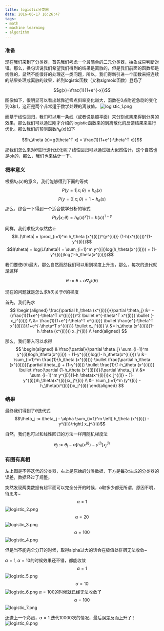 ```yaml
---
title: logistic分类器
date: 2016-06-17 16:26:47
tags:
- math
- machine learning
- algorithm
---
```


###  准备
现在我们来到了分类器，首先我们考虑一个最简单的二元分类器，抽象成只判断对错。那么，换句话说我们希望我们得到的结果是离散的，但是我们前面的函数都是线性的，显然不能很好的处理这一类问题，所以，我们得新引进一个函数来把连续的结果处理成离散的效果，轮到logistic函数（又称sigmoid函数）登场了

$$g(x)=\frac{1}{1+e^{-x}}$$

图像如下，很明显可以看出越靠近零点斜率变化越大，函数在0点附近急剧的变化到0和1，这正是两个非常适于数学处理的离散值。
![logistic_1.png](https://bates-hu-blog-1256120017.cos.ap-shanghai.myqcloud.com/undefinedlogistic_1.png)

而基于线性回归，我们可以用一条线（或者说是超平面）来分割点集来得到分类的效果，那么我们可以通过刚才介绍的logistic函数来的到离散化的反馈结果来进行优化。那么我们的预测函数$h_\theta (x)$如下

$$h_\theta (x)=g(\theta^T x) = \frac{1}{1+e^{-\theta^T x}}$$

那我们怎么来对$\theta$进行迭代优化呢？线性回归可以通过极大似然估计，这个自然也是ok的，那么，我们也来估计一下。

### 概率意义
根据$h_\theta (x)$的意义，我们能够得到下面的等式
$$P(y=1|x;\theta)=h_\theta(x)$$
$$P(y=0|x;\theta)=1-h_\theta(x)$$
那么，综合一下得到一个适合数学分析的等式
$$P(y|x;\theta) = h_\theta(x)^y (1-h(x))^{1-y}$$

同样，我们求极大似然估计
$$L(\theta) = \prod_{i=1}^m h_\theta (x^{(i)})^{y^{(i)}} (1-h(x^{(i)}))^{1-y^{(i)}}$$
$$l(\theta) = log(L(\theta)) = \sum_{i=1}^m y^{(i)}log(h_\theta(x^{(i)})) + (1-y^{(i)})log(1-h_\theta(x^{(i)}))$$

我们要使$l(\theta)$最大，那么自然而然我们可以用到梯度上升法，那么，每次的迭代就是这样

$$\theta := \theta + \alpha \nabla_\theta l(\theta)$$

现在的问题就是怎么求$l(\theta)$关于$\theta$的梯度

首先，我们先求
$$
\begin{aligned}
\frac{\partial h_\theta (x^{(i)})}{\partial \theta_j} &= -(\frac{1}{1+e^{-\theta^T x^{(i)}}})^2 \bullet e^{-\theta^T x^{(i)}} \bullet (-x_j^{(i)}) \\
&= \frac{1}{1+e^{-\theta^T x^{(i)}}} \bullet \frac{e^{-\theta^T x^{(i)}}}{1+e^{-\theta^T x^{(i)}}} \bullet x_j^{(i)} \\
&= h_\theta (x^{(i)})(1-h_\theta (x^{(i)})) x_j^{(i)} \\
\end{aligned}
$$

那么，我们带入可以求得
$$
\begin{aligned}
& \frac{\partial}{\partial \theta_j} \sum_{i=1}^m y^{(i)}logh_\theta(x^{(i)}) + (1-y^{(i)})log(1- h_\theta(x^{(i)})) \\
&= \sum_{i=1}^m \frac{1}{h_\theta (x^{(i)})} \bullet \frac{\partial h_\theta (x^{(i)})}{\partial \theta_j} +
(1-y^{(i)}) \bullet \frac{1}{1-h_\theta (x^{(i)})} \bullet \frac{\partial (1-h_\theta (x^{(i)}))}{\partial \theta_j} \\
&= \sum_{i=1}^m y^{(i)}(1-h_\theta(x^{(i)}))x_j^{(i)} - (1-y^{(i)})h_\theta(x^{(i)})x_j^{(i)} \\
&= \sum_{i=1}^m (y^{(i)} - h_\theta(x^{(i)}))x_j^{(i)}
\end{aligned}
$$

### 结果

最终我们得到了$\theta$迭代式
$$\theta_j := \theta_j - \alpha \sum_{i=1}^m \left[ h_\theta (x^{(i)}) - y^{(i)}\right] x_j^{(i)}$$

自然，我们也可以和线性回归的方法一样用随机梯度法

$$ \theta_j := \theta_j - \alpha \left[h_\theta (x^{(i)}) - y^{(i)} \right] x_j^{(i)}$$


### 有图有真相
左上图是不停迭代的分类器，右上是原始的分类数据，下方是每次生成的分类器的误差，数据经过了规整。

突然发现两类数据有超平面可以完全分开的时候，$\alpha$取多少都无所谓，原因不明，待思考~
$$\alpha = 1$$
![logistic_2.png](https://bates-hu-blog-1256120017.cos.ap-shanghai.myqcloud.com/undefinedlogistic_2.png)
$$\alpha = 20$$
![logistic_3.png](https://bates-hu-blog-1256120017.cos.ap-shanghai.myqcloud.com/undefinedlogistic_3.png)
$$\alpha = 100$$
![logistic_4.png](https://bates-hu-blog-1256120017.cos.ap-shanghai.myqcloud.com/undefinedlogistic_4.png)

但是当不能完全分开的时候，取得alpha过大的话会在极值处徘徊无法收敛~

$\alpha=1,\alpha=10$的时候效果还不错，都能收敛
$$\alpha = 1$$
![logistic_5.png](https://bates-hu-blog-1256120017.cos.ap-shanghai.myqcloud.com/undefinedlogistic_5.png)
$$\alpha = 10$$
![logistic_6.png](https://bates-hu-blog-1256120017.cos.ap-shanghai.myqcloud.com/undefinedlogistic_6.png)
$\alpha=100$的时候就已经无法收敛了
$$\alpha=100$$
![logistic_7.png](https://bates-hu-blog-1256120017.cos.ap-shanghai.myqcloud.com/undefinedlogistic_7.png)

还送上一个彩蛋，$\alpha=1$,迭代10000次的情况，最后误差反而上升了！
![logistic_8.png](https://bates-hu-blog-1256120017.cos.ap-shanghai.myqcloud.com/undefinedlogistic_8.png)








